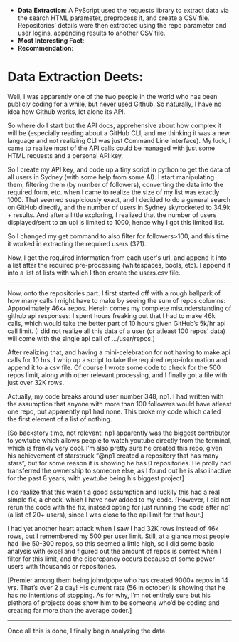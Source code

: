 - **Data** **Extraction**: A PyScript used the requests library to extract data via the search HTML parameter, preprocess it, and create a CSV file. Repositories’ details were then extracted using the repo parameter and user logins, appending results to another CSV file.
- **Most Interesting Fact**: 
- **Recommendation**:


# Data Extraction Deets:

Well, I was apparently one of the two people in the world who has been publicly coding for a while, but never used Github. So naturally, I have no idea how Github works, let alone its API. 

So where do I start but the API docs, apprehensive about how complex it will be (especially reading about a GitHub CLI, and me thinking it was a new language and not realizing CLI was just Command Line Interface). My luck, I came to realize most of the API calls could be managed with just some HTML requests and a personal API key. 

So I create my API key, and code up a tiny script in python to get the data of all users in Sydney (with some help from some AI). I start manipulating them, filtering them (by number of followers), converting the data into the required form, etc. when I came to realize the size of my list was exactly 1000. 
That seemed suspiciously exact, and I decided to do a general search on GitHub directly, and the number of users in Sydney skyrocketed to 34.9k + results. And after a little exploring, I realized that the number of users displayed/sent to an upi is limited to 1000, hence why I got this limited list.

So I changed my get command to also filter for followers>100, and this time it worked in extracting the required users (371).

Now, I get the required information from each user's url, and append it into a list after the required pre-processing (whitespaces, bools, etc). I append it into a list of lists with which I then create the users.csv file. 

---

Now, onto the repositories part. I first started off with a rough ballpark of how many calls I might have to make by seeing the sum of repos columns: Approximately 46k+ repos. Herein comes my complete misunderstanding of github api responses: I spent hours freaking out that I had to make 46k calls, which would take the better part of 10 hours given GitHub’s 5k/hr api call limit. (I did not realize all this data of a user (or atleast 100 repos’ data) will come with the single api call of …/user/repos.)

After realizing that, and having a mini-celebration for not having to make api calls for 10 hrs, I whip up a script to take the required repo-information and append it to a csv file. Of course I wrote some code to check for the 500 repos limit, along with other relevant processing, and I finally got a file with just over 32K rows.

Actually, my code breaks around user number 348, np1. I had written with the assumption that anyone with more than 100 followers would have atleast one repo, but apparently np1 had none.  This broke my code which called the first element of a list of nothing. 

[So backstory time, not relevant: np1 apparently was the biggest contributor to yewtube which allows people to watch youtube directly from the terminal, which is frankly very cool. I’m also pretty sure he created this repo, given his achievement of starstruck “@np1 created a repository that has many stars”, but for some reason it is showing he has 0 repositories. He prolly had transferred the ownership to someone else, as I found out he is also inactive for the past 8 years, with yewtube being his biggest project]

I do realize that this wasn’t a good assumption and luckily this had a real simple fix, a check, which I have now added to my code. [However, I did not rerun the code with the fix, instead opting for just running the code after np1 (a list of 20+ users), since I was close to the api limit for that hour.]

I had yet another heart attack when I saw I had 32K rows instead of 46k rows, but I remembered my 500 per user limit. Still, at a glance most people had like 50-300 repos, so this seemed a little high, so I did some basic analysis with excel and figured out the amount of repos is correct when I filter for this limit, and the discrepancy occurs because of some power users with thousands or repositories. 

[Premier among them being johndpope who has created 9000+ repos in 14 yrs. That’s over 2 a day! His current rate (56 in october) is showing that he has no intentions of stopping. As for why, I’m not entirely sure but his plethora of projects does show him to be someone who’d be coding and creating far more than the average coder.]

---

Once all this is done, I finally begin analyzing the data

